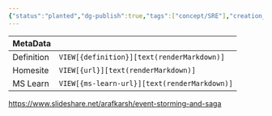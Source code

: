 ```yaml
---
{"status":"planted","dg-publish":true,"tags":["concept/SRE"],"creation_date":"2024-05-08 11:12","definition":"The Saga design pattern is a way to manage data consistency across microservices in distributed transaction scenarios. A saga is a sequence of transactions that updates each service and publishes a message or event to trigger the next transaction step.","ms-learn-url":"undefined","url":"undefined","aliases":null,"permalink":"/concepts/saga-design-pattern/","dgPassFrontmatter":true}
---
```



| MetaData   |                                              |
| ---------- | -------------------------------------------- |
| Definition | `VIEW[{definition}][text(renderMarkdown)]`   |
| Homesite   | `VIEW[{url}][text(renderMarkdown)]`          |
| MS Learn   | `VIEW[{ms-learn-url}][text(renderMarkdown)]` |
https://www.slideshare.net/arafkarsh/event-storming-and-saga
